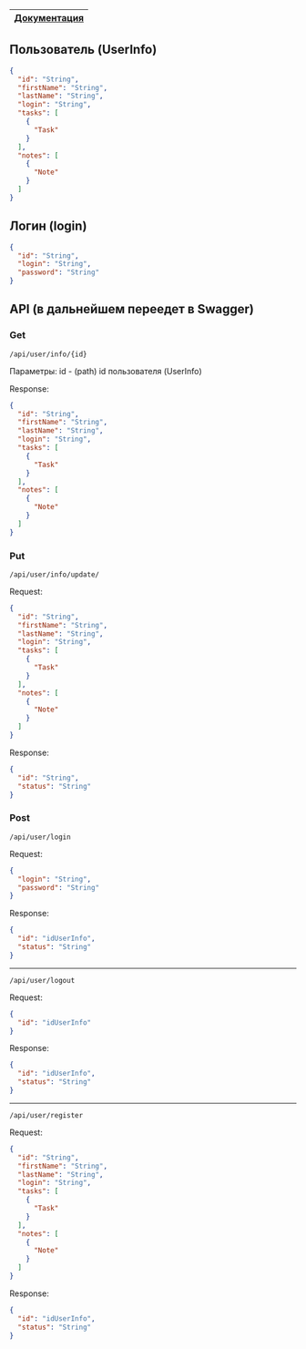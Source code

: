| [Документация](../README.md) |
|---|

## Пользователь (UserInfo)

```json
{
  "id": "String",
  "firstName": "String",
  "lastName": "String",
  "login": "String",
  "tasks": [
    {
      "Task"
    }
  ],
  "notes": [
    {
      "Note"
    }
  ]
}
```

## Логин (login)

```json
{
  "id": "String",
  "login": "String",
  "password": "String"
}
```

## API (в дальнейшем переедет в Swagger)
### Get
```
/api/user/info/{id}
```
Параметры:
id - (path) id пользователя (UserInfo)

Response:
```json
{
  "id": "String",
  "firstName": "String",
  "lastName": "String",
  "login": "String",
  "tasks": [
    {
      "Task"
    }
  ],
  "notes": [
    {
      "Note"
    }
  ]
}
```

### Put
```
/api/user/info/update/
```
Request:
```json
{
  "id": "String",
  "firstName": "String",
  "lastName": "String",
  "login": "String",
  "tasks": [
    {
      "Task"
    }
  ],
  "notes": [
    {
      "Note"
    }
  ]
}
```

Response:
```json
{
  "id": "String",
  "status": "String"
}
```

### Post
```
/api/user/login
```
Request:
```json
{
  "login": "String",
  "password": "String"
}
```
Response:
```json
{
  "id": "idUserInfo",
  "status": "String"
}
```
---------------------------------------
```
/api/user/logout
```
Request:
```json
{
  "id": "idUserInfo"
}
```
Response:
```json
{
  "id": "idUserInfo",
  "status": "String"
}
```
---------------------------------------
```
/api/user/register
```
Request:
```json
{
  "id": "String",
  "firstName": "String",
  "lastName": "String",
  "login": "String",
  "tasks": [
    {
      "Task"
    }
  ],
  "notes": [
    {
      "Note"
    }
  ]
}
```
Response:
```json
{
  "id": "idUserInfo",
  "status": "String"
}
```
